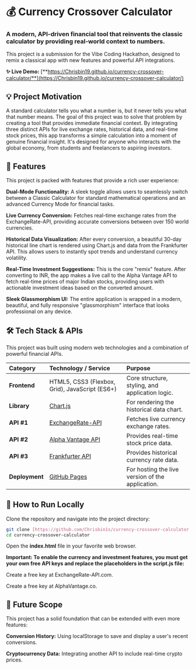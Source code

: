 # 💰 Currency Crossover Calculator
### A modern, API-driven financial tool that reinvents the classic calculator by providing real-world context to numbers.
This project is a submission for the Vibe Coding Hackathon, designed to remix a classical app with new features and powerful API integrations.

**✨ Live Demo:** [**https://Chrisbin19.github.io/currency-crossover-calculator/**](https://Chrisbin19.github.io/currency-crossover-calculator/)

## 💡 Project Motivation
A standard calculator tells you what a number is, but it never tells you what that number means. The goal of this project was to solve that problem by creating a tool that provides immediate financial context. By integrating three distinct APIs for live exchange rates, historical data, and real-time stock prices, this app transforms a simple calculation into a moment of genuine financial insight. It's designed for anyone who interacts with the global economy, from students and freelancers to aspiring investors.

## 🚀 Features
This project is packed with features that provide a rich user experience:

**Dual-Mode Functionality:** A sleek toggle allows users to seamlessly switch between a Classic Calculator for standard mathematical operations and an advanced Currency Mode for financial tasks.

**Live Currency Conversion:** Fetches real-time exchange rates from the ExchangeRate-API, providing accurate conversions between over 150 world currencies.

**Historical Data Visualization:** After every conversion, a beautiful 30-day historical line chart is rendered using Chart.js and data from the Frankfurter API. This allows users to instantly spot trends and understand currency volatility.

**Real-Time Investment Suggestions:** This is the core "remix" feature. After converting to INR, the app makes a live call to the Alpha Vantage API to fetch real-time prices of major Indian stocks, providing users with actionable investment ideas based on the converted amount.

**Sleek Glassmorphism UI:** The entire application is wrapped in a modern, beautiful, and fully responsive "glassmorphism" interface that looks professional on any device.

## 🛠️ Tech Stack & APIs

This project was built using modern web technologies and a combination of powerful financial APIs.

| Category      | Technology / Service                                                              | Purpose                                          |
| :------------ | :-------------------------------------------------------------------------------- | :----------------------------------------------- |
| **Frontend** | HTML5, CSS3 (Flexbox, Grid), JavaScript (ES6+)                                    | Core structure, styling, and application logic.  |
| **Library** | [Chart.js](https://www.chartjs.org/)                                              | For rendering the historical data chart.         |
| **API #1** | [ExchangeRate-API](https://www.exchangerate-api.com/)                             | Fetches live currency exchange rates.            |
| **API #2** | [Alpha Vantage API](https://www.alphavantage.co/)                                 | Provides real-time stock price data.             |
| **API #3** | [Frankfurter API](https://www.frankfurter.app/)                                   | Provides historical currency rate data.          |
| **Deployment**| [GitHub Pages](https://pages.github.com/)                                         | For hosting the live version of the application. |

## 🔧 How to Run Locally
Clone the repository and navigate into the project directory:

```bash
git clone [https://github.com/Chrisbin1s/currency-crossover-calculator.git](https://github.com/Chrisbin1s/currency-crossover-calculator.git)
cd currency-crossover-calculator
```

Open the **index.html** file in your favorite web browser.

**Important: To enable the currency and investment features, you must get your own free API keys and replace the placeholders in the script.js file:**

Create a free key at ExchangeRate-API.com.

Create a free key at AlphaVantage.co.

## 🔮 Future Scope

This project has a solid foundation that can be extended with even more features:

**Conversion History:** Using localStorage to save and display a user's recent conversions.

**Cryptocurrency Data:** Integrating another API to include real-time crypto prices.
